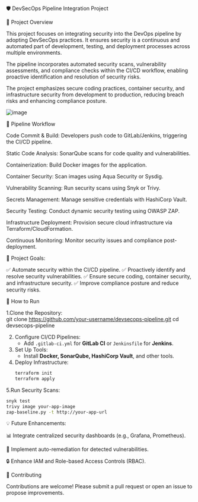 🛡️ DevSecOps Pipeline Integration Project

📌 Project Overview

This project focuses on integrating security into the DevOps pipeline by adopting DevSecOps practices. It ensures security is a continuous and automated part of development, testing, and deployment processes across multiple environments.

The pipeline incorporates automated security scans, vulnerability assessments, and compliance checks within the CI/CD workflow, enabling proactive identification and resolution of security risks.

The project emphasizes secure coding practices, container security, and infrastructure security from development to production, reducing breach risks and enhancing compliance posture.


![image](https://github.com/user-attachments/assets/92b576b8-4c6f-4e2c-a2eb-212688947125)

🚀 Pipeline Workflow

Code Commit & Build: Developers push code to GitLab/Jenkins, triggering the CI/CD pipeline.

Static Code Analysis: SonarQube scans for code quality and vulnerabilities.

Containerization: Build Docker images for the application.

Container Security: Scan images using Aqua Security or Sysdig.

Vulnerability Scanning: Run security scans using Snyk or Trivy.

Secrets Management: Manage sensitive credentials with HashiCorp Vault.

Security Testing: Conduct dynamic security testing using OWASP ZAP.

Infrastructure Deployment: Provision secure cloud infrastructure via Terraform/CloudFormation.

Continuous Monitoring: Monitor security issues and compliance post-deployment.

🎯 Project Goals:

✅ Automate security within the CI/CD pipeline.
✅ Proactively identify and resolve security vulnerabilities.
✅ Ensure secure coding, container security, and infrastructure security.
✅ Improve compliance posture and reduce security risks.

📂 How to Run

1.Clone the Repository:  
  git clone https://github.com/your-username/devsecops-pipeline.git
  cd devsecops-pipeline

2. Configure CI/CD Pipelines: 
   - Add `.gitlab-ci.yml` for **GitLab CI** or `Jenkinsfile` for **Jenkins**.  
3. Set Up Tools:
   - Install **Docker, SonarQube, HashiCorp Vault**, and other tools.  
4. Deploy Infrastructure:
   ```bash
   terraform init
   terraform apply
   ```
5.Run Security Scans:
   ```bash
   snyk test  
   trivy image your-app-image  
   zap-baseline.py -t http://your-app-url  
   ```  

💡 Future Enhancements:

📊 Integrate centralized security dashboards (e.g., Grafana, Prometheus).

🚀 Implement auto-remediation for detected vulnerabilities.

🔒 Enhance IAM and Role-based Access Controls (RBAC).

🤝 Contributing

Contributions are welcome! Please submit a pull request or open an issue to propose improvements.



